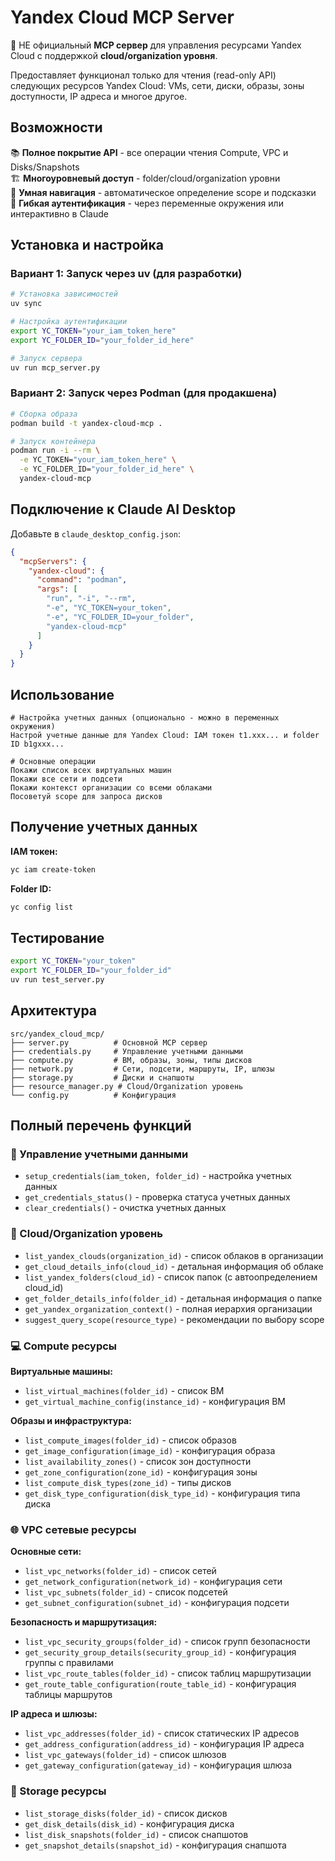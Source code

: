 # Yandex Cloud MCP Server

🚀 НЕ официальный **MCP сервер** для управления ресурсами Yandex Cloud с поддержкой **cloud/organization уровня**.

Предоставляет функционал только для чтения (read-only API) следующих ресурсов Yandex Cloud: VMs, сети, диски, образы, зоны доступности, IP адреса и многое другое.

## Возможности

📚 **Полное покрытие API** - все операции чтения Compute, VPC и Disks/Snapshots  
🏗️ **Многоуровневый доступ** - folder/cloud/organization уровни  
🧠 **Умная навигация** - автоматическое определение scope и подсказки  
🔐 **Гибкая аутентификация** - через переменные окружения или интерактивно в Claude  

## Установка и настройка

### Вариант 1: Запуск через uv (для разработки)

```bash
# Установка зависимостей
uv sync

# Настройка аутентификации
export YC_TOKEN="your_iam_token_here"
export YC_FOLDER_ID="your_folder_id_here"

# Запуск сервера
uv run mcp_server.py
```

### Вариант 2: Запуск через Podman (для продакшена)

```bash
# Сборка образа
podman build -t yandex-cloud-mcp .

# Запуск контейнера
podman run -i --rm \
  -e YC_TOKEN="your_iam_token_here" \
  -e YC_FOLDER_ID="your_folder_id_here" \
  yandex-cloud-mcp
```

## Подключение к Claude AI Desktop

Добавьте в `claude_desktop_config.json`:

```json
{
  "mcpServers": {
    "yandex-cloud": {
      "command": "podman",
      "args": [
        "run", "-i", "--rm",
        "-e", "YC_TOKEN=your_token",
        "-e", "YC_FOLDER_ID=your_folder",
        "yandex-cloud-mcp"
      ]
    }
  }
}
```

## Использование

```
# Настройка учетных данных (опционально - можно в переменных окружения)
Настрой учетные данные для Yandex Cloud: IAM токен t1.xxx... и folder ID b1gxxx...

# Основные операции
Покажи список всех виртуальных машин
Покажи все сети и подсети
Покажи контекст организации со всеми облаками
Посоветуй scope для запроса дисков
```

## Получение учетных данных

**IAM токен:**
```bash
yc iam create-token
```

**Folder ID:**
```bash
yc config list
```

## Тестирование

```bash
export YC_TOKEN="your_token"
export YC_FOLDER_ID="your_folder_id"
uv run test_server.py
```

## Архитектура

```
src/yandex_cloud_mcp/
├── server.py          # Основной MCP сервер
├── credentials.py     # Управление учетными данными
├── compute.py         # ВМ, образы, зоны, типы дисков
├── network.py         # Сети, подсети, маршруты, IP, шлюзы
├── storage.py         # Диски и снапшоты
├── resource_manager.py # Cloud/Organization уровень
└── config.py          # Конфигурация
```

## Полный перечень функций

### 🔐 Управление учетными данными
- `setup_credentials(iam_token, folder_id)` - настройка учетных данных
- `get_credentials_status()` - проверка статуса учетных данных  
- `clear_credentials()` - очистка учетных данных

### 🏢 Cloud/Organization уровень
- `list_yandex_clouds(organization_id)` - список облаков в организации
- `get_cloud_details_info(cloud_id)` - детальная информация об облаке
- `list_yandex_folders(cloud_id)` - список папок (с автоопределением cloud_id)
- `get_folder_details_info(folder_id)` - детальная информация о папке
- `get_yandex_organization_context()` - полная иерархия организации
- `suggest_query_scope(resource_type)` - рекомендации по выбору scope

### 💻 Compute ресурсы
**Виртуальные машины:**
- `list_virtual_machines(folder_id)` - список ВМ
- `get_virtual_machine_config(instance_id)` - конфигурация ВМ

**Образы и инфраструктура:**
- `list_compute_images(folder_id)` - список образов
- `get_image_configuration(image_id)` - конфигурация образа
- `list_availability_zones()` - список зон доступности
- `get_zone_configuration(zone_id)` - конфигурация зоны
- `list_compute_disk_types(zone_id)` - типы дисков
- `get_disk_type_configuration(disk_type_id)` - конфигурация типа диска

### 🌐 VPC сетевые ресурсы
**Основные сети:**
- `list_vpc_networks(folder_id)` - список сетей
- `get_network_configuration(network_id)` - конфигурация сети
- `list_vpc_subnets(folder_id)` - список подсетей  
- `get_subnet_configuration(subnet_id)` - конфигурация подсети

**Безопасность и маршрутизация:**
- `list_vpc_security_groups(folder_id)` - список групп безопасности
- `get_security_group_details(security_group_id)` - конфигурация группы с правилами
- `list_vpc_route_tables(folder_id)` - список таблиц маршрутизации
- `get_route_table_configuration(route_table_id)` - конфигурация таблицы маршрутов

**IP адреса и шлюзы:**
- `list_vpc_addresses(folder_id)` - список статических IP адресов
- `get_address_configuration(address_id)` - конфигурация IP адреса
- `list_vpc_gateways(folder_id)` - список шлюзов
- `get_gateway_configuration(gateway_id)` - конфигурация шлюза

### 💾 Storage ресурсы
- `list_storage_disks(folder_id)` - список дисков
- `get_disk_details(disk_id)` - конфигурация диска
- `list_disk_snapshots(folder_id)` - список снапшотов
- `get_snapshot_details(snapshot_id)` - конфигурация снапшота
